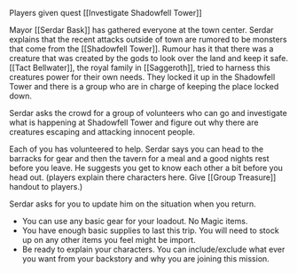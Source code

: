 Players given quest [[Investigate Shadowfell Tower]]



Mayor [[Serdar Bask]] has gathered everyone at the town center. Serdar explains that the recent attacks outside of town are rumored to be monsters that come from the [[Shadowfell Tower]]. Rumour has it that there was a creature that was created by the gods to look over the land and keep it safe. [[Tact Bellwater]], the royal family in [[Saggeroth]], tried to harness this creatures power for their own needs. They locked it up in the Shadowfell Tower and there is a group who are in charge of keeping the place locked down.

Serdar asks the crowd for a group of volunteers who can go and investigate what is happening at Shadowfell Tower and figure out why there are creatures escaping and attacking innocent people. 

Each of you has volunteered to help. Serdar says you can head to the barracks for gear and then the tavern for a meal and a good nights rest before you leave. He suggests you get to know each other a bit before you head out. (players explain there characters here. Give [[Group Treasure]] handout to players.)

Serdar asks for you to update him on the situation when you return.

- You can use any basic gear for your loadout. No Magic items.   
- You have enough basic supplies to last this trip. You will need to stock up on any other items you feel might be import. 
- Be ready to explain your characters. You can include/exclude what ever you want from your backstory and why you are joining this mission.

